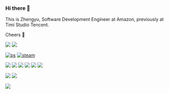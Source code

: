 ### Hi there 👋

This is Zhengyu, Software Development Engineer at Amazon, previously at Timi Studio Tencent.

Cheers 🍻

[![](https://img.shields.io/badge/Gmail-D14836?style=for-the-badge&logo=gmail&logoColor=white)](mailto:zintrulcre@gmail)
[![](https://img.shields.io/badge/LinkedIn-0077B5?style=for-the-badge&logo=linkedin&logoColor=white)](https://www.linkedin.com/in/zintrulcre/)

[![ps](https://img.shields.io/badge/playstation-blue?logo=playstation&color=043d88&logoColor=white)](https://card.psnprofiles.com/1/zintrulcre21.png)
[![steam](https://img.shields.io/badge/steam-blue?logo=steam&color=174369&logoColor=white)](https://steamcommunity.com/id/providence23/)

![](https://img.shields.io/badge/C%2B%2B-00599C?style=for-the-badge&logo=c%2B%2B&logoColor=white)
![](https://img.shields.io/badge/C-00599C?style=for-the-badge&logo=c&logoColor=white)
![](https://img.shields.io/badge/Python-3776AB?style=for-the-badge&logo=python&logoColor=white)
![](https://img.shields.io/badge/Go-00ADD8?style=for-the-badge&logo=go&logoColor=white)
![](https://img.shields.io/badge/Java-ED8B00?style=for-the-badge&logo=java&logoColor=white)
![](https://img.shields.io/badge/JavaScript-F7DF1E?style=for-the-badge&logo=javascript&logoColor=black)

![](https://img.shields.io/github/stars/zintrulcre?affiliations=OWNER%2CCOLLABORATOR) ![](https://img.shields.io/github/followers/zintrulcre)


![](https://github-readme-stats.vercel.app/api?username=ZintrulCre&theme=blueberry)

<!-- [![Top Langs](https://github-readme-stats.vercel.app/api/top-langs/?username=ZintrulCre)](https://github.com/anuraghazra/github-readme-stats) -->

<!-- [![trophy](https://github-profile-trophy.vercel.app/?username=ZintrulCre&theme=onedark)](https://github.com/ryo-ma/github-profile-trophy) -->
